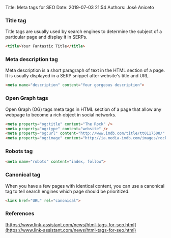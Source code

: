 Title: Meta tags for SEO
Date: 2019-07-03 21:54
Authors: José Aniceto


### Title tag

Title tags are usually used by search engines to determine the subject of a particular page and display it in SERPs.

```html
<title>Your Fantastic Title</title>
```


### Meta description tag

Meta description is a short paragraph of text in the HTML <head> section of a page. It is usually displayed in a SERP snippet after website's title and URL.

```html
<meta name="description" content="Your gorgeous description">
```


### Open Graph tags

Open Graph (OG) tags meta tags in HTML <head> section of a page that allow any webpage to become a rich object in social networks.

```html
<meta property="og:title" content="The Rock" />
<meta property="og:type" content="website" />
<meta property="og:url" content="http://www.imdb.com/title/tt0117500/" />
<meta property="og:image" content="http://ia.media-imdb.com/images/rock.jpg" />
```


### Robots tag

```html
<meta name="robots" content="index, follow">
```


### Canonical tag

When you have a few pages with identical content, you can use a canonical tag to tell search engines which page should be prioritized.

```html
<link href="URL" rel="canonical">
```

### References

[https://www.link-assistant.com/news/html-tags-for-seo.html](https://www.link-assistant.com/news/html-tags-for-seo.html)
